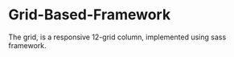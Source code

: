 # Grid-Based-Framework

The grid, is a responsive 12-grid column, implemented using sass framework.
